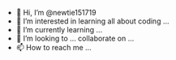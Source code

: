 - 👋 Hi, I’m @newtie151719
- 👀 I’m interested in learning all about coding ...
- 🌱 I’m currently learning ...
- 💞️ I’m looking to ... collaborate on ...
- 📫 How to reach me ...

<!---
newtie151719/newtie151719 is a ✨ special ✨ repository because its `README.md` (this file) appears on your GitHub profile.
You can click the Preview link to take a look at your changes.
--->
